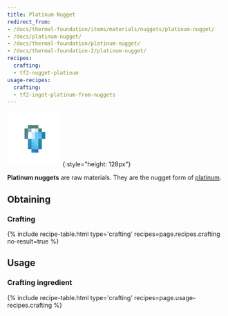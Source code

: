 ```yaml
---
title: Platinum Nugget
redirect_from:
- /docs/thermal-foundation/items/materials/nuggets/platinum-nugget/
- /docs/platinum-nugget/
- /docs/thermal-foundation/platinum-nugget/
- /docs/thermal-foundation-2/platinum-nugget/
recipes:
  crafting:
  - tf2-nugget-platinum
usage-recipes:
  crafting:
  - tf2-ingot-platinum-from-nuggets
---
```


![Platinum nugget](/assets/images/thermal-foundation-2/nugget-platinum.png){:style="height: 128px"}


**Platinum nuggets** are raw materials. They are the nugget form of
[platinum](/docs/1.12/thermal-foundation-2/platinum-ingot/).


Obtaining
---------

### Crafting
{% include recipe-table.html type='crafting' recipes=page.recipes.crafting no-result=true %}


Usage
-----

### Crafting ingredient
{% include recipe-table.html type='crafting' recipes=page.usage-recipes.crafting %}
